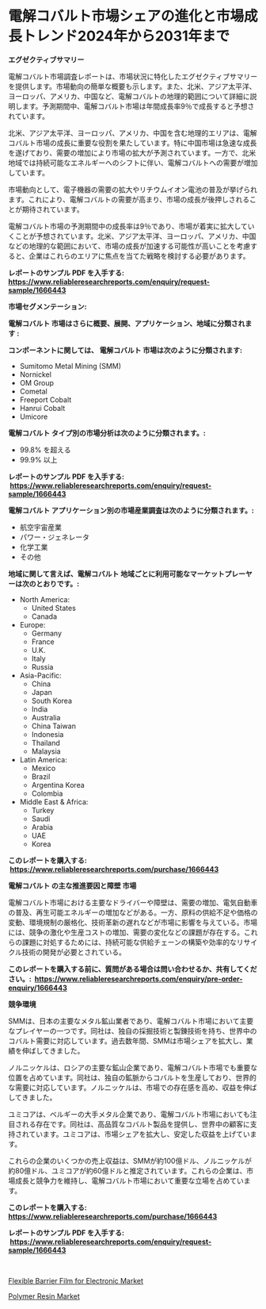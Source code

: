 <p><h1>電解コバルト市場シェアの進化と市場成長トレンド2024年から2031年まで</h1></p><p><strong>エグゼクティブサマリー</strong></p>
<p><p>電解コバルト市場調査レポートは、市場状況に特化したエグゼクティブサマリーを提供します。市場動向の簡単な概要も示します。また、北米、アジア太平洋、ヨーロッパ、アメリカ、中国など、電解コバルトの地理的範囲について詳細に説明します。予測期間中、電解コバルト市場は年間成長率9％で成長すると予想されています。</p><p>北米、アジア太平洋、ヨーロッパ、アメリカ、中国を含む地理的エリアは、電解コバルト市場の成長に重要な役割を果たしています。特に中国市場は急速な成長を遂げており、需要の増加により市場の拡大が予測されています。一方で、北米地域では持続可能なエネルギーへのシフトに伴い、電解コバルトへの需要が増加しています。</p><p>市場動向として、電子機器の需要の拡大やリチウムイオン電池の普及が挙げられます。これにより、電解コバルトの需要が高まり、市場の成長が後押しされることが期待されています。</p><p>電解コバルト市場の予測期間中の成長率は9％であり、市場が着実に拡大していくことが予想されています。北米、アジア太平洋、ヨーロッパ、アメリカ、中国などの地理的な範囲において、市場の成長が加速する可能性が高いことを考慮すると、企業はこれらのエリアに焦点を当てた戦略を検討する必要があります。</p></p>
<p><strong>レポートのサンプル PDF を入手する: <a href="https://www.reliableresearchreports.com/enquiry/request-sample/1666443">https://www.reliableresearchreports.com/enquiry/request-sample/1666443</a></strong></p>
<p><strong>市場セグメンテーション:</strong></p>
<p><strong> 電解コバルト 市場はさらに概要、展開、アプリケーション、地域に分類されます :</strong></p>
<p><strong>コンポーネントに関しては、 電解コバルト 市場は次のように分類されます: &nbsp;</strong></p>
<p><ul><li>Sumitomo Metal Mining (SMM)</li><li>Nornickel</li><li>OM Group</li><li>Cometal</li><li>Freeport Cobalt</li><li>Hanrui Cobalt</li><li>Umicore</li></ul></p>
<p><strong> 電解コバルト タイプ別の市場分析は次のように分類されます。:</strong></p>
<p><ul><li>99.8% を超える</li><li>99.9% 以上</li></ul></p>
<p><strong>レポートのサンプル PDF を入手する: &nbsp;<a href="https://www.reliableresearchreports.com/enquiry/request-sample/1666443">https://www.reliableresearchreports.com/enquiry/request-sample/1666443</a></strong></p>
<p><strong> 電解コバルト アプリケーション別の市場産業調査は次のように分類されます。:</strong></p>
<p><ul><li>航空宇宙産業</li><li>パワー・ジェネレータ</li><li>化学工業</li><li>その他</li></ul></p>
<p><strong>地域に関して言えば、電解コバルト 地域ごとに利用可能なマーケットプレーヤーは次のとおりです。:</strong></p>
<p><ul>
    <li>
        North America:
        <ul>
            <li>United States</li>
            <li>Canada</li>
        </ul>
    </li>
    <li>
        Europe:
        <ul>
            <li>Germany</li>
            <li>France</li>
            <li>U.K.</li>
            <li>Italy</li>
            <li>Russia</li>
        </ul>
    </li>
    <li>
        Asia-Pacific:
        <ul>
            <li>China</li>
            <li>Japan</li>
            <li>South Korea</li>
            <li>India</li>
            <li>Australia</li>
            <li>China Taiwan</li>
            <li>Indonesia</li>
            <li>Thailand</li>
            <li>Malaysia</li>
        </ul>
    </li>
    <li>
        Latin America:
        <ul>
            <li>Mexico</li>
            <li>Brazil</li>
            <li>Argentina Korea</li>
            <li>Colombia</li>
        </ul>
    </li>
    <li>
        Middle East & Africa:
        <ul>
            <li>Turkey</li>
            <li>Saudi</li>
            <li>Arabia</li>
            <li>UAE</li>
            <li>Korea</li>
        </ul>
    </li>
    </ul></p>
<p><strong>このレポートを購入する: &nbsp;<a href="https://www.reliableresearchreports.com/purchase/1666443">https://www.reliableresearchreports.com/purchase/1666443</a></strong></p>
<p><strong>電解コバルト の主な推進要因と障壁 市場</strong></p>
<p><p>電解コバルト市場における主要なドライバーや障壁は、需要の増加、電気自動車の普及、再生可能エネルギーの増加などがある。一方、原料の供給不足や価格の変動、環境規制の厳格化、技術革新の遅れなどが市場に影響を与えている。市場には、競争の激化や生産コストの増加、需要の変化などの課題が存在する。これらの課題に対処するためには、持続可能な供給チェーンの構築や効率的なリサイクル技術の開発が必要とされている。</p></p>
<p><strong>このレポートを購入する前に、質問がある場合は問い合わせるか、共有してください。:&nbsp; <a href="https://www.reliableresearchreports.com/enquiry/pre-order-enquiry/1666443">https://www.reliableresearchreports.com/enquiry/pre-order-enquiry/1666443</a></strong></p>
<p><strong>競争環境</strong></p>
<p><p>SMMは、日本の主要なメタル鉱山業者であり、電解コバルト市場において主要なプレイヤーの一つです。同社は、独自の採掘技術と製錬技術を持ち、世界中のコバルト需要に対応しています。過去数年間、SMMは市場シェアを拡大し、業績を伸ばしてきました。 </p><p>ノルニッケルは、ロシアの主要な鉱山企業であり、電解コバルト市場でも重要な位置を占めています。同社は、独自の鉱脈からコバルトを生産しており、世界的な需要に対応しています。ノルニッケルは、市場での存在感を高め、収益を伸ばしてきました。</p><p>ユミコアは、ベルギーの大手メタル企業であり、電解コバルト市場においても注目される存在です。同社は、高品質なコバルト製品を提供し、世界中の顧客に支持されています。ユミコアは、市場シェアを拡大し、安定した収益を上げています。</p><p>これらの企業のいくつかの売上収益は、SMMが約100億ドル、ノルニッケルが約80億ドル、ユミコアが約60億ドルと推定されています。これらの企業は、市場成長と競争力を維持し、電解コバルト市場において重要な立場を占めています。</p></p>
<p><strong>このレポートを購入する: &nbsp; <a href="https://www.reliableresearchreports.com/purchase/1666443">https://www.reliableresearchreports.com/purchase/1666443</a></strong></p>
<p><strong>レポートのサンプル PDF を入手する: &nbsp;<a href="https://www.reliableresearchreports.com/enquiry/request-sample/1666443">https://www.reliableresearchreports.com/enquiry/request-sample/1666443</a></strong><strong></strong></p>
<p>&nbsp;</p>
<p><p><a href="https://github.com/Sinjinluong3e0awx2m195k76/Market-Research-Report-List-1/blob/main/flexible-barrier-film-for-electronic-market.md">Flexible Barrier Film for Electronic Market</a></p><p><a href="https://eight-handstand-8fb.notion.site/Polymer-Resin-Market-Provides-Detailed-Segmentation-of-this-Market-based-on-Type-Application-and-R-b57cb11b0dc842a28f052c11a789d9e5">Polymer Resin Market</a></p></p>